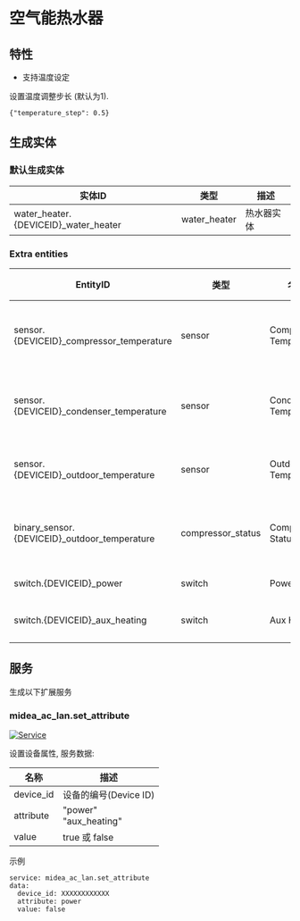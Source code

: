 # 空气能热水器

## 特性
- 支持温度设定

设置温度调整步长 (默认为1).

```
{"temperature_step": 0.5}
```

## 生成实体
### 默认生成实体
| 实体ID                                 | 类型           | 描述    |
|--------------------------------------|--------------|-------|
| water_heater.{DEVICEID}_water_heater | water_heater | 热水器实体 |

### Extra entities

| EntityID                                     | 类型                | 名称                     | 描述    |
|----------------------------------------------|-------------------|------------------------|-------|
| sensor.{DEVICEID}_compressor_temperature     | sensor            | Compressor Temperature | 压缩机温度 |
| sensor.{DEVICEID}_condenser_temperature      | sensor            | Condenser Temperature  | 冷凝器温度 |
| sensor.{DEVICEID}_outdoor_temperature        | sensor            | Outdoor Temperature    | 室外温度  |
| binary_sensor.{DEVICEID}_outdoor_temperature | compressor_status | Compressor Status      | 压缩机状态 |
| switch.{DEVICEID}_power                      | switch            | Power                  | 电源    |
| switch.{DEVICEID}_aux_heating                | switch            | Aux Heating            | 电辅热   |

## 服务
生成以下扩展服务

### midea_ac_lan.set_attribute

[![Service](https://my.home-assistant.io/badges/developer_call_service.svg)](https://my.home-assistant.io/redirect/developer_call_service/?service=midea_ac_lan.set_attribute)

设置设备属性, 服务数据:

| 名称        | 描述                        |
|-----------|---------------------------|
| device_id | 设备的编号(Device ID)          |
| attribute | "power"</br>"aux_heating" |
| value     | true 或 false              |

示例
```
service: midea_ac_lan.set_attribute
data:
  device_id: XXXXXXXXXXXX
  attribute: power
  value: false
```
